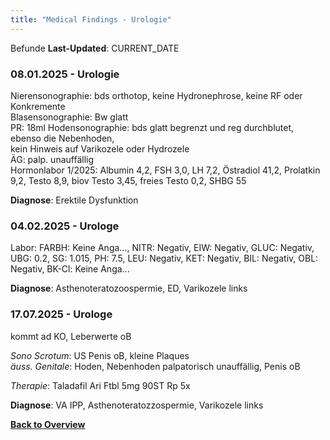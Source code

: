 ```yaml
---
title: "Medical Findings - Urologie"
---
```

Befunde
**Last-Updated**: CURRENT_DATE

### 08.01.2025 - Urologie
Nierensonographie: bds orthotop, keine Hydronephrose, keine RF oder Konkremente  
Blasensonographie: Bw glatt  
PR: 18ml
Hodensonographie: bds glatt begrenzt und reg durchblutet, ebenso die Nebenhoden,  
kein Hinweis auf Varikozele oder Hydrozele  
ÄG: palp. unauffällig  
Hormonlabor 1/2025: Albumin 4,2, FSH 3,0, LH 7,2, Östradiol 41,2, Prolatkin 9,2,
Testo 8,9, biov Testo 3,45, freies Testo 0,2, SHBG 55  

**Diagnose**: Erektile Dysfunktion

### 04.02.2025 - Urologe
Labor: FARBH: Keine Anga..., NITR: Negativ, EIW: Negativ, GLUC: Negativ, UBG:
0.2, SG: 1.015, PH: 7.5, LEU: Negativ, KET: Negativ, BIL: Negativ, OBL: Negativ,
BK-Cl: Keine Anga...

**Diagnose**: Asthenoteratozoospermie, ED, Varikozele links 

### 17.07.2025 - Urologe
kommt ad KO, Leberwerte oB

*Sono Scrotum*: US Penis oB, kleine Plaques  
*äuss. Genitale*: Hoden, Nebenhoden palpatorisch unauffällig, Penis oB  

*Therapie*: Taladafil Ari Ftbl 5mg 90ST Rp 5x

**Diagnose**: VA IPP, Asthenoteratozzospermie, Varikozele links

[**Back to Overview**](../overview/index.html)
